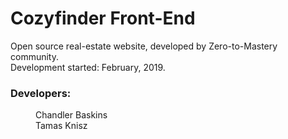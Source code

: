 # Cozyfinder Front-End

Open source real-estate website, developed by Zero-to-Mastery community.
<br>
Development started: February, 2019.

### Developers:
<dl>
  
  <dd>Chandler Baskins</dd>
  <dd>Tamas Knisz</dd>
  
  
</dl>
